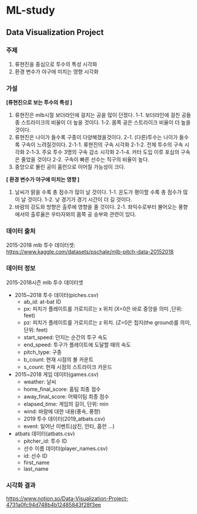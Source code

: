 # ML-study
## Data Visualization Project

### 주제
1. 류현진을 중심으로 투수의 특성 시각화
2. 환경 변수가 야구에 미치는 영향 시각화

### 가설
**[류현진으로 보는 투수의 특성 ]**

1. 류현진은 mlb시절 보더라인에 걸치는 공을 많이 던졌다.
    1-1. 보더라인에 걸친 공들 중 스트라이크의 비율이 더 높을 것이다.
    1-2. 몸쪽 공은 스트라이크 비율이 더 높을 것이다.
2. 류현진은 나이가 들수록 구종이 다양해졌을것이다.
    2-1. (다른)투수는 나이가 들수록 구속이 느려질것이다.
        2-1-1. 류현진의 구속 시각화
        2-1-2. 전체 투수의 구속 시각화
        2-1-3. 주요 투수 3명의 구속 감소 시각화
        2-1-4. 커터 도입 이루 포심의 구속은 줄었을 것이다
    2-2. 구속이 빠른 선수는 직구의 비율이 높다.
3. 중앙으로 몰린 공이 홈런으로 이어질 가능성이 크다.

**[ 환경 변수가 야구에 미치는 영향 ]**

1. 날씨가 맑을 수록 총 점수가 많이 날 것이다.
    1-1. 온도가 평이할 수록 총 점수가 많이 날 것이다.
    1-2. 낮 경기가 경기 시간이 더 길 것이다.
2. 바람의 강도와 방향은 출루에 영향을 줄 것이다.
    2-1. 좌익수로부터 불어오는 풍향에서의 출루율은 우타자와의 몸쪽 공 승부와 관련이 있다.

### 데이터 출처
2015-2018 mlb 투수 데이터셋: https://www.kaggle.com/datasets/pschale/mlb-pitch-data-20152018

### 데이터 정보
2015-2018시즌 mlb 투수 데이터셋
  - 2015~2018 투수 데이터(piches.csv)
    - ab_id: at-bat ID
    - px: 피치가 플레이트를 가로지르는 x 위치 (X=0은 바로 중앙을 의미 ,단위: feet)
    - pz: 피치가 플레이트를 가로지르는 z 위치. (Z=0은 접지(the ground)를 의미, 단위: feet)
    - start_speed: 던지는 순간의 투구 속도
    - end_speed: 투구가 플레이트에 도달할 때의 속도
    - pitch_type: 구종
    - b_count: 현재 시점의 볼 카운트
    - s_count: 현재 시점의 스트라이크 카운드
  - 2015~2018 게임 데이터(games.csv)
    - weather: 날씨
    - home_final_score: 홈팀 최종 점수
    - away_final_score: 어웨이팀 최종 점수
    - elapsed_time: 게임의 길이, 단위: min
    - wind: 바람에 대한 내용(풍속, 풍향)
    - 2019 투수 데이터(2019_atbats.csv)
    - event: 일어난 이벤트(삼진, 안타, 홈런 ...)
  - atbats 데이터(atbats.csv)
    - pitcher_id: 투수 ID
    - 선수 이름 데이터(player_names.csv)
    - id: 선수 ID
    - first_name
    - last_name
   
### 시각화 결과
https://www.notion.so/Data-Visualization-Project-4731a0fc94d748b4b12485843f28f3ee
